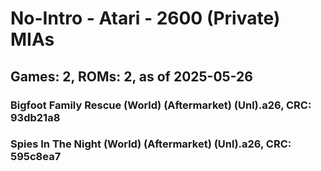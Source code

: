 # No-Intro - Atari - 2600 (Private) MIAs
## Games: 2, ROMs: 2, as of 2025-05-26

### Bigfoot Family Rescue (World) (Aftermarket) (Unl).a26, CRC: 93db21a8
### Spies In The Night (World) (Aftermarket) (Unl).a26, CRC: 595c8ea7
